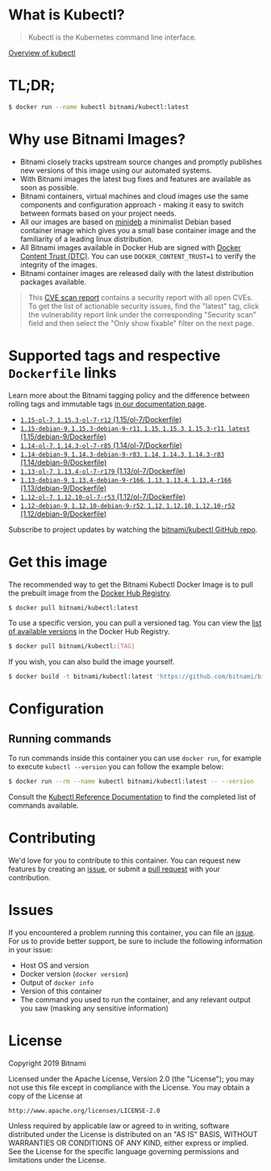 
# What is Kubectl?

> Kubectl is the Kubernetes command line interface.

[Overview of kubectl](https://kubernetes.io/docs/reference/kubectl/overview/)

# TL;DR;

```bash
$ docker run --name kubectl bitnami/kubectl:latest
```

# Why use Bitnami Images?

* Bitnami closely tracks upstream source changes and promptly publishes new versions of this image using our automated systems.
* With Bitnami images the latest bug fixes and features are available as soon as possible.
* Bitnami containers, virtual machines and cloud images use the same components and configuration approach - making it easy to switch between formats based on your project needs.
* All our images are based on [minideb](https://github.com/bitnami/minideb) a minimalist Debian based container image which gives you a small base container image and the familiarity of a leading linux distribution.
* All Bitnami images available in Docker Hub are signed with [Docker Content Trust (DTC)](https://docs.docker.com/engine/security/trust/content_trust/). You can use `DOCKER_CONTENT_TRUST=1` to verify the integrity of the images.
* Bitnami container images are released daily with the latest distribution packages available.


> This [CVE scan report](https://quay.io/repository/bitnami/kubectl?tab=tags) contains a security report with all open CVEs. To get the list of actionable security issues, find the "latest" tag, click the vulnerability report link under the corresponding "Security scan" field and then select the "Only show fixable" filter on the next page.

# Supported tags and respective `Dockerfile` links

Learn more about the Bitnami tagging policy and the difference between rolling tags and immutable tags [in our documentation page](https://docs.bitnami.com/containers/how-to/understand-rolling-tags-containers/).


* [`1.15-ol-7`, `1.15.3-ol-7-r12` (1.15/ol-7/Dockerfile)](https://github.com/bitnami/bitnami-docker-kubectl/blob/1.15.3-ol-7-r12/1.15/ol-7/Dockerfile)
* [`1.15-debian-9`, `1.15.3-debian-9-r11`, `1.15`, `1.15.3`, `1.15.3-r11`, `latest` (1.15/debian-9/Dockerfile)](https://github.com/bitnami/bitnami-docker-kubectl/blob/1.15.3-debian-9-r11/1.15/debian-9/Dockerfile)
* [`1.14-ol-7`, `1.14.3-ol-7-r85` (1.14/ol-7/Dockerfile)](https://github.com/bitnami/bitnami-docker-kubectl/blob/1.14.3-ol-7-r85/1.14/ol-7/Dockerfile)
* [`1.14-debian-9`, `1.14.3-debian-9-r83`, `1.14`, `1.14.3`, `1.14.3-r83` (1.14/debian-9/Dockerfile)](https://github.com/bitnami/bitnami-docker-kubectl/blob/1.14.3-debian-9-r83/1.14/debian-9/Dockerfile)
* [`1.13-ol-7`, `1.13.4-ol-7-r179` (1.13/ol-7/Dockerfile)](https://github.com/bitnami/bitnami-docker-kubectl/blob/1.13.4-ol-7-r179/1.13/ol-7/Dockerfile)
* [`1.13-debian-9`, `1.13.4-debian-9-r166`, `1.13`, `1.13.4`, `1.13.4-r166` (1.13/debian-9/Dockerfile)](https://github.com/bitnami/bitnami-docker-kubectl/blob/1.13.4-debian-9-r166/1.13/debian-9/Dockerfile)
* [`1.12-ol-7`, `1.12.10-ol-7-r53` (1.12/ol-7/Dockerfile)](https://github.com/bitnami/bitnami-docker-kubectl/blob/1.12.10-ol-7-r53/1.12/ol-7/Dockerfile)
* [`1.12-debian-9`, `1.12.10-debian-9-r52`, `1.12`, `1.12.10`, `1.12.10-r52` (1.12/debian-9/Dockerfile)](https://github.com/bitnami/bitnami-docker-kubectl/blob/1.12.10-debian-9-r52/1.12/debian-9/Dockerfile)

Subscribe to project updates by watching the [bitnami/kubectl GitHub repo](https://github.com/bitnami/bitnami-docker-kubectl).

# Get this image

The recommended way to get the Bitnami Kubectl Docker Image is to pull the prebuilt image from the [Docker Hub Registry](https://hub.docker.com/r/bitnami/kubectl).

```bash
$ docker pull bitnami/kubectl:latest
```

To use a specific version, you can pull a versioned tag. You can view the [list of available versions](https://hub.docker.com/r/bitnami/kubectl/tags/) in the Docker Hub Registry.

```bash
$ docker pull bitnami/kubectl:[TAG]
```

If you wish, you can also build the image yourself.

```bash
$ docker build -t bitnami/kubectl:latest 'https://github.com/bitnami/bitnami-docker-kubectl.git#master:1.15/debian-9'
```

# Configuration

## Running commands

To run commands inside this container you can use `docker run`, for example to execute `kubectl --version` you can follow the example below:

```bash
$ docker run --rm --name kubectl bitnami/kubectl:latest -- --version
```

Consult the [Kubectl Reference Documentation](https://kubernetes.io/docs/reference/generated/kubectl/kubectl-commands) to find the completed list of commands available.

# Contributing

We'd love for you to contribute to this container. You can request new features by creating an [issue](https://github.com/bitnami/bitnami-docker-kubectl/issues), or submit a [pull request](https://github.com/bitnami/bitnami-docker-kubectl/pulls) with your contribution.

# Issues

If you encountered a problem running this container, you can file an [issue](https://github.com/bitnami/bitnami-docker-kubectl/issues). For us to provide better support, be sure to include the following information in your issue:

- Host OS and version
- Docker version (`docker version`)
- Output of `docker info`
- Version of this container
- The command you used to run the container, and any relevant output you saw (masking any sensitive information)

# License

Copyright 2019 Bitnami

Licensed under the Apache License, Version 2.0 (the "License");
you may not use this file except in compliance with the License.
You may obtain a copy of the License at

    http://www.apache.org/licenses/LICENSE-2.0

Unless required by applicable law or agreed to in writing, software
distributed under the License is distributed on an "AS IS" BASIS,
WITHOUT WARRANTIES OR CONDITIONS OF ANY KIND, either express or implied.
See the License for the specific language governing permissions and
limitations under the License.
